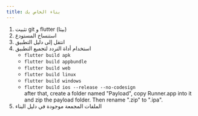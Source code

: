 ```yaml
---
title: بناء الخاص بك
---
```


1. تثبيت git و flutter (بيتا)
2. استنساخ المستودع
3. انتقل إلى دليل التطبيق
4. استخدام أداة التردد لتجميع التطبيق
   - `flutter build apk`
   - `flutter build appbundle`
   - `flutter build web`
   - `flutter build linux`
   - `flutter build windows`
   - `flutter build ios --release --no-codesign`\
      after that, create a folder named "Payload", copy Runner.app into it and zip the payload folder. Then rename ".zip" to ".ipa".
5. الملفات المجمعة موجودة في دليل البناء
